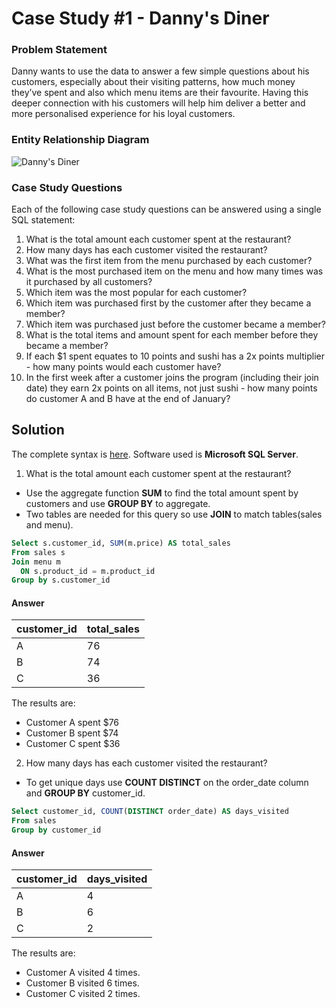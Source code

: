 # Case Study #1 - Danny's Diner
### Problem Statement
Danny wants to use the data to answer a few simple questions about his customers, especially about their visiting patterns, how much money they’ve spent and also which menu items are their favourite. Having this deeper connection with his customers will help him deliver a better and more personalised experience for his loyal customers.
### Entity Relationship Diagram
![Danny's Diner](https://user-images.githubusercontent.com/82497047/198218799-d8d40ae9-2dde-4a44-a039-86d92230da4b.png)
### Case Study Questions
Each of the following case study questions can be answered using a single SQL statement:

1. What is the total amount each customer spent at the restaurant?
2. How many days has each customer visited the restaurant?
3. What was the first item from the menu purchased by each customer?
4. What is the most purchased item on the menu and how many times was it purchased by all customers?
5. Which item was the most popular for each customer?
6. Which item was purchased first by the customer after they became a member?
7. Which item was purchased just before the customer became a member?
8. What is the total items and amount spent for each member before they became a member?
9. If each $1 spent equates to 10 points and sushi has a 2x points multiplier - how many points would each customer have?
10. In the first week after a customer joins the program (including their join date) they earn 2x points on all items, not just sushi - how many points do customer A and B have at the end of January?
## Solution
The complete syntax is [here](https://github.com/gurnell/danny-s_dinner_SQL_challenge_v1/blob/main/Danny's%20Dinner%20SQL%20challenge%20v1.sql).
Software used is **Microsoft SQL Server**.

1. What is the total amount each customer spent at the restaurant?

- Use the aggregate function **SUM** to find the total amount spent by customers and use **GROUP BY** to aggregate. 
- Two tables are needed for this query so use **JOIN** to match tables(sales and menu).
````sql
Select s.customer_id, SUM(m.price) AS total_sales
From sales s
Join menu m
  ON s.product_id = m.product_id
Group by s.customer_id
````
#### Answer
|customer_id |total_sales|
|----------- |-----------|
|A           |76         |
|B           |74         |
|C           |36         |

The results are:
- Customer A spent $76
- Customer B spent $74
- Customer C spent $36

2. How many days has each customer visited the restaurant?

- To get unique days use **COUNT DISTINCT** on the order_date column and **GROUP BY** customer_id.
````sql
Select customer_id, COUNT(DISTINCT order_date) AS days_visited
From sales
Group by customer_id
````
#### Answer
|customer_id |days_visited|
|----------- |----------- |
|A           |4           |
|B           |6           |
|C           |2           |

The results are:
- Customer A visited 4 times.
- Customer B visited 6 times.
- Customer C visited 2 times.
